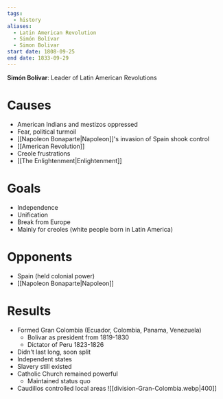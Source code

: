 ```yaml
---
tags:
  - history
aliases:
  - Latin American Revolution
  - Simón Bolívar
  - Simon Bolivar
start date: 1808-09-25
end date: 1833-09-29
---
```

**Simón Bolívar**: Leader of Latin American Revolutions
# Causes
- American Indians and mestizos oppressed
- Fear, political turmoil
- [[Napoleon Bonaparte|Napoleon]]'s invasion of Spain shook control
- [[American Revolution]]
- Creole frustrations
- [[The Enlightenment|Enlightenment]]
# Goals
- Independence
- Unification
- Break from Europe
- Mainly for creoles (white people born in Latin America)
# Opponents
- Spain (held colonial power)
- [[Napoleon Bonaparte|Napoleon]]
# Results
- Formed Gran Colombia (Ecuador, Colombia, Panama, Venezuela)
	- Bolivar as president from 1819-1830
	- Dictator of Peru 1823-1826
- Didn't last long, soon split
- Independent states
- Slavery still existed
- Catholic Church remained powerful
	- Maintained status quo
- Caudillos controlled local areas
![[division-Gran-Colombia.webp|400]]